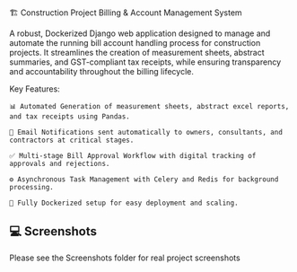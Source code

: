 🏗️ Construction Project Billing & Account Management System

A robust, Dockerized Django web application designed to manage and automate the running bill account handling process for construction projects. It streamlines the creation of measurement sheets, abstract summaries, and GST-compliant tax receipts, while ensuring transparency and accountability throughout the billing lifecycle.

Key Features:

    📊 Automated Generation of measurement sheets, abstract excel reports, and tax receipts using Pandas.

    📧 Email Notifications sent automatically to owners, consultants, and contractors at critical stages.

    ✅ Multi-stage Bill Approval Workflow with digital tracking of approvals and rejections.

    ⚙️ Asynchronous Task Management with Celery and Redis for background processing.

    🐳 Fully Dockerized setup for easy deployment and scaling.

## 💻 Screenshots
Please see the Screenshots folder for real project screenshots


    